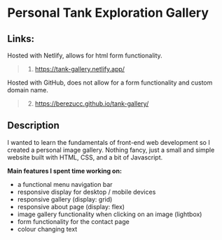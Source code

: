 # Personal Tank Exploration Gallery

## Links:
Hosted with Netlify, allows for html form functionality.
> 1) https://tank-gallery.netlify.app/

Hosted with GitHub, does not allow for a form functionality and custom domain name.
> 2) https://berezucc.github.io/tank-gallery/

## Description
I wanted to learn the fundamentals of front-end web development so I created a personal image gallery. Nothing fancy, just a small and simple website built with HTML, CSS, and a bit of Javascript.

**Main features I spent time working on:**
  - a functional menu navigation bar
  - responsive display for desktop / mobile devices
  - responsive gallery (display: grid)
  - responsive about page (display: flex)
  - image gallery functionality when clicking on an image (lightbox)
  - form functionality for the contact page
  - colour changing text
